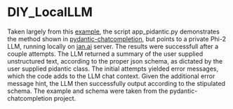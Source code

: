 # DIY_LocalLLM

Taken largely from this [example](https://github.com/jiggy-ai/pydantic-chatcompletion/blob/master/example/book_info.py), the script app_pidantic.py demonstrates the method shown in [pydantic-chatcompletion](https://github.com/jiggy-ai/pydantic-chatcompletion/tree/master), but points to a private Phi-2 LLM, running locally on [jan.ai](https://jan.ai/) server. The results were successfull after a couple attempts.  The LLM returned a summary of the user supplied unstructured text, according to the proper json schema, as dictated by the user supplied pidantic class.  The initial attempts yielded error messages, which the code adds to the LLM chat context.  Given the additional error message hint, the LLM then successfully output according to the stipulated schema.  The example and schema were taken from the pydantic-chatcompletion project.


